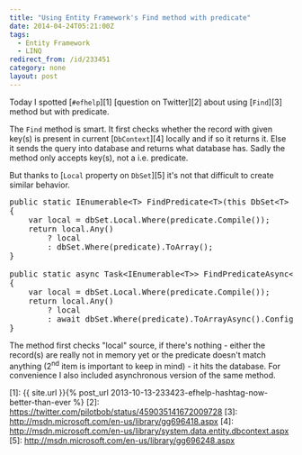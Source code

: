 ```yaml
---
title: "Using Entity Framework's Find method with predicate"
date: 2014-04-24T05:21:00Z
tags:
  - Entity Framework
  - LINQ
redirect_from: /id/233451
category: none
layout: post
---
```

Today I spotted [`#efhelp`][1] [question on Twitter][2] about using [`Find`][3] method but with predicate.

<!-- excerpt -->

The `Find` method is smart. It first checks whether the record with given key(s) is present in current [`DbContext`][4] locally and if so it returns it. Else it sends the query into database and returns what database has. Sadly the method only accepts key(s), not a i.e. predicate.

But thanks to [`Local` property on `DbSet`][5] it's not that difficult to create similar behavior.

<pre class="brush:csharp">
public static IEnumerable&lt;T&gt; FindPredicate&lt;T&gt;(this DbSet&lt;T&gt; dbSet, Expression&lt;Func&lt;T, bool&gt;&gt; predicate) where T : class
{
	var local = dbSet.Local.Where(predicate.Compile());
	return local.Any()
		? local
		: dbSet.Where(predicate).ToArray();
}

public static async Task&lt;IEnumerable&lt;T&gt;&gt; FindPredicateAsync&lt;T&gt;(this DbSet&lt;T&gt; dbSet, Expression&lt;Func&lt;T, bool&gt;&gt; predicate) where T : class
{
	var local = dbSet.Local.Where(predicate.Compile());
	return local.Any()
		? local
		: await dbSet.Where(predicate).ToArrayAsync().ConfigureAwait(false);
}
</pre>

The method first checks "local" source, if there's nothing - either the record(s) are really not in memory yet or the predicate doesn't match anything (2<sup>nd</sup> item is important to keep in mind) - it hits the database. For convenience I also included asynchronous version of the same method.

[1]: {{ site.url }}{% post_url 2013-10-13-233423-efhelp-hashtag-now-better-than-ever %}
[2]: https://twitter.com/pilotbob/status/459035141672009728
[3]: http://msdn.microsoft.com/en-us/library/gg696418.aspx
[4]: http://msdn.microsoft.com/en-us/library/system.data.entity.dbcontext.aspx
[5]: http://msdn.microsoft.com/en-us/library/gg696248.aspx